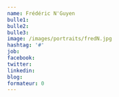 ```yaml
---
name: Frédéric N'Guyen
bulle1: 
bulle2: 
bulle3: 
image: /images/portraits/fredN.jpg
hashtag: '#'
job: 
facebook: 
twitter: 
linkedin: 
blog: 
formateur: 0
---
```

